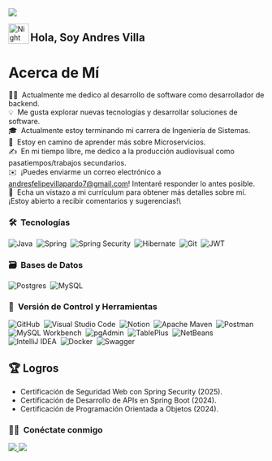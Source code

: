<img src="https://github.com/AndresFelipeVilla/AndresFelipeVilla/blob/main/Banner.png"> 

<img alt="Night Coding" src="./assets/Hand%20Wave.gif" width='40' align="left"/><h2 align="left">Hola, Soy Andres Villa</h2>

# Acerca de Mí

👨‍💻 &nbsp;Actualmente me dedico al desarrollo de software como desarrollador de backend.\
💡 &nbsp;Me gusta explorar nuevas tecnologías y desarrollar soluciones de software.\
🎓 &nbsp;Actualmente estoy terminando mi carrera de Ingeniería de Sistemas.\
🌱 &nbsp;Estoy en camino de aprender más sobre Microservicios.\
✍️ &nbsp;En mi tiempo libre, me dedico a la producción audiovisual como pasatiempos/trabajos secundarios.\
✉️ &nbsp;¡Puedes enviarme un correo electrónico a andresfelipevillapardo7@gmail.com! Intentaré responder lo antes posible.\
📄 &nbsp;Echa un vistazo a mi currículum para obtener más detalles sobre mí. ¡Estoy abierto a recibir comentarios y sugerencias!\


### 🛠 &nbsp;Tecnologías

![Java](https://img.shields.io/badge/java-%23ED8B00.svg?style=for-the-badge&logo=java&logoColor=white)&nbsp;
![Spring](https://img.shields.io/badge/spring-%236DB33F.svg?style=for-the-badge&logo=spring&logoColor=white)&nbsp;
![Spring Security](https://img.shields.io/badge/Spring%20Security-6DB33F?style=for-the-badge&logo=springsecurity&logoColor=white)&nbsp;
![Hibernate](https://img.shields.io/badge/Hibernate-59666C?style=for-the-badge&logo=hibernate&logoColor=white)&nbsp;
![Git](https://img.shields.io/badge/git-%23F05033.svg?style=for-the-badge&logo=git&logoColor=white)&nbsp;
![JWT](https://img.shields.io/badge/JWT-black?style=for-the-badge&logo=JSON%20web%20tokens)&nbsp;

### 🗃 &nbsp;Bases de Datos

![Postgres](https://img.shields.io/badge/postgres-%23316192.svg?style=for-the-badge&logo=postgresql&logoColor=white)&nbsp;
![MySQL](https://img.shields.io/badge/mysql-%2300f.svg?style=for-the-badge&logo=mysql&logoColor=white)&nbsp;

### 🧰 &nbsp;Versión de Control y Herramientas 

![GitHub](https://img.shields.io/badge/github-%23121011.svg?style=for-the-badge&logo=github&logoColor=white)&nbsp;
![Visual Studio Code](https://img.shields.io/badge/Visual%20Studio%20Code-0078d7.svg?style=for-the-badge&logo=visual-studio-code&logoColor=white)&nbsp;
![Notion](https://img.shields.io/badge/Notion-%23000000.svg?style=for-the-badge&logo=notion&logoColor=white)&nbsp;
![Apache Maven](https://img.shields.io/badge/Apache%20Maven-C71A36?style=for-the-badge&logo=Apache%20Maven&logoColor=white)&nbsp;
![Postman](https://img.shields.io/badge/Postman-FF6C37?style=for-the-badge&logo=postman&logoColor=white)&nbsp;
![MySQL Workbench](https://img.shields.io/badge/MySQL%20Workbench-4479A1?style=for-the-badge&logo=mysql&logoColor=white)&nbsp;
![pgAdmin](https://img.shields.io/badge/pgAdmin-316192?style=for-the-badge&logo=postgresql&logoColor=white)&nbsp;
![TablePlus](https://img.shields.io/badge/TablePlus-F80000?style=for-the-badge&logo=tableplus&logoColor=white)&nbsp;
![NetBeans](https://img.shields.io/badge/NetBeans-1B6AC6?style=for-the-badge&logo=apachenetbeanside&logoColor=white)&nbsp;
![IntelliJ IDEA](https://img.shields.io/badge/IntelliJ-000000.svg?style=for-the-badge&logo=intellij-idea&logoColor=white)&nbsp;
![Docker](https://img.shields.io/badge/Docker-2496ED.svg?style=for-the-badge&logo=docker&logoColor=white)&nbsp;
![Swagger](https://img.shields.io/badge/Swagger-85EA2D?style=for-the-badge&logo=swagger&logoColor=black)&nbsp;


## 🏆 Logros
- Certificación de Seguridad Web con Spring Security (2025).
- Certificación de Desarrollo de APIs en Spring Boot (2024).
- Certificación de Programación Orientada a Objetos (2024).

### 🤝🏻 &nbsp;Conéctate conmigo

<a href="https://www.linkedin.com/in/andres-felipe-villa-pardo/">
    <img src="https://img.shields.io/badge/-Linkedin%20-0077B5?style=flat&logo=Linkedin&logoColor=white"/>
</a>
<a href="mailto:andresfelipevillapardo7@gmail.com">
    <img src="https://img.shields.io/badge/-Email-D14836?style=flat&logo=Gmail&logoColor=white"/>
</a>

<!--
**AndresFelipeVilla/AndresFelipeVilla** is a ✨ _special_ ✨ repository because its `README.md` (this file) appears on your GitHub profile.

Here are some ideas to get you started:

- 🔭 I’m currently working on ...
- 🌱 I’m currently learning ...
- 👯 I’m looking to collaborate on ...
- 🤔 I’m looking for help with ...
- 💬 Ask me about ...
- 📫 How to reach me: ...
- 😄 Pronouns: ...
- ⚡ Fun fact: ...
-->
